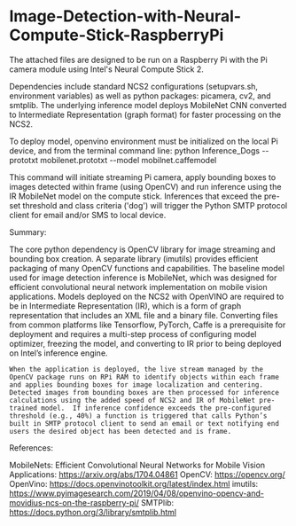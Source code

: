 # Image-Detection-with-Neural-Compute-Stick-RaspberryPi

The attached files are designed to be run on a Raspberry Pi with the Pi camera module using Intel's Neural Compute Stick 2.

Dependencies include standard NCS2 configurations (setupvars.sh, environment variables) as well as python packages: picamera, cv2, and smtplib.  The underlying inference model deploys MobileNet CNN converted to Intermediate Representation (graph format) for faster processing on the NCS2. 

To deploy model, openvino environment must be initialized on the local Pi device, and from the terminal command line:
python Inference_Dogs --prototxt mobilenet.prototxt --model mobilnet.caffemodel

This command will initiate streaming Pi camera, apply bounding boxes to images detected within frame (using OpenCV) and run inference using the IR MobileNet model on the compute stick.  Inferences that exceed the pre-set threshold and class criteria ('dog') will trigger the Python SMTP protocol client for email and/or SMS to local device.


Summary:

The core python dependency is OpenCV library for image streaming and bounding box creation.  A separate library (imutils) provides efficient packaging of many OpenCV functions and capabilities.  The baseline model used for image detection inference is MobileNet, which was designed for efficient convolutional neural network implementation on mobile vision applications.  Models deployed on the NCS2 with OpenVINO are required to be in Intermediate Representation (IR), which is a form of graph representation that includes an XML file and a binary file.  Converting files from common platforms like Tensorflow, PyTorch, Caffe is a prerequisite for deployment and requires a multi-step process of configuring model optimizer, freezing the model, and converting to IR prior to being deployed on Intel’s inference engine.

	When the application is deployed, the live stream managed by the OpenCV package runs on RPi RAM to identify objects within each frame and applies bounding boxes for image localization and centering.  Detected images from bounding boxes are then processed for inference calculations using the added speed of NCS2 and IR of MobileNet pre-trained model.  If inference confidence exceeds the pre-configured threshold (e.g., 40%) a function is triggered that calls Python’s built in SMTP protocol client to send an email or text notifying end users the desired object has been detected and is frame. 


References:

MobileNets:  Efficient Convolutional Neural Networks for Mobile Vision Applications:  https://arxiv.org/abs/1704.04861
OpenCV: https://opencv.org/
OpenVino:  https://docs.openvinotoolkit.org/latest/index.html
imutils:  https://www.pyimagesearch.com/2019/04/08/openvino-opencv-and-movidius-ncs-on-the-raspberry-pi/
SMTPlib:  https://docs.python.org/3/library/smtplib.html
